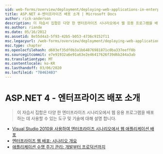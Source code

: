 ```yaml
---
uid: web-forms/overview/deployment/deploying-web-applications-in-enterprise-scenarios/index
title: ASP.NET 4-엔터프라이즈 배포 소개 | Microsoft Docs
author: rick-anderson
description: 이 자습서 집합은 다양 한 엔터프라이즈 시나리오에서 웹 응용 프로그램을 배포 하는 데 사용할 수 있는 도구 및 기술에 대해 설명 합니다.
ms.author: riande
ms.date: 05/16/2012
ms.assetid: 8e55d4a3-5f93-42b5-b053-4736c9152f11
msc.legacyurl: /web-forms/overview/deployment/deploying-web-applications-in-enterprise-scenarios
msc.type: chapter
ms.openlocfilehash: d603ef35df0b3a1b64876981871c0ba337eeff0b
ms.sourcegitcommit: e7e91932a6e91a63e2e46417626f39d6b244a3ab
ms.translationtype: MT
ms.contentlocale: ko-KR
ms.lasthandoff: 03/06/2020
ms.locfileid: "78463403"
---
```

# <a name="aspnet-4---enterprise-deployment-introduction"></a>ASP.NET 4 - 엔터프라이즈 배포 소개

> 이 자습서 집합은 다양 한 엔터프라이즈 시나리오에서 웹 응용 프로그램을 배포 하는 데 사용할 수 있는 도구 및 기술에 대해 설명 합니다.

- [Visual Studio 2010을 사용하여 엔터프라이즈 시나리오에서 웹 애플리케이션 배포](deploying-web-applications-in-enterprise-scenarios.md)
- [엔터프라이즈 웹 배포: 시나리오 개요](enterprise-web-deployment-scenario-overview.md)
- [애플리케이션 수명 주기 관리: 개발부터 프로덕션까지](application-lifecycle-management-from-development-to-production.md)

